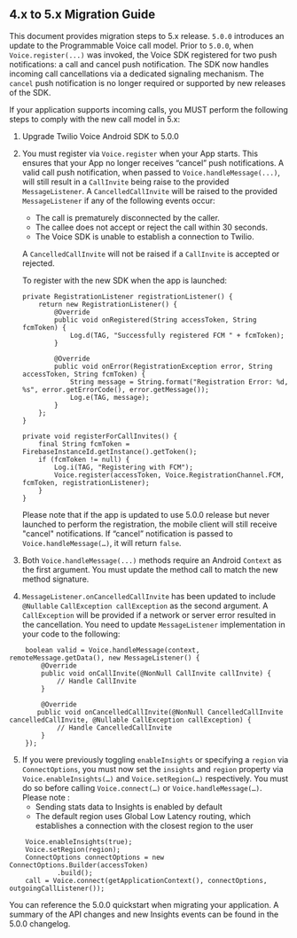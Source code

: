 ## 4.x to 5.x Migration Guide

This document provides migration steps to 5.x release. `5.0.0` introduces an update to the Programmable Voice call model. Prior to `5.0.0`, when `Voice.register(...)` was invoked, the Voice SDK registered for two push notifications: a call and cancel push notification. The SDK now handles incoming call cancellations via a dedicated signaling mechanism. The `cancel` push notification is no longer required or supported by new releases of the SDK.

If your application supports incoming calls, you MUST perform the following steps to comply with the new call model in 5.x:

1. Upgrade Twilio Voice Android SDK to 5.0.0
2. You must register via `Voice.register` when your App starts. This ensures that your App no longer receives “cancel” push notifications. A valid call push notification, when passed to `Voice.handleMessage(...)`, will still result in a `CallInvite` being raise to the provided `MessageListener`. A `CancelledCallInvite` will be raised to the provided `MessageListener` if any of the following events occur:
    - The call is prematurely disconnected by the caller.
    - The callee does not accept or reject the call within 30 seconds.
    - The Voice SDK is unable to establish a connection to Twilio.


    A `CancelledCallInvite` will not be raised if a `CallInvite` is accepted or rejected.


    To register with the new SDK when the app is launched:
    
    ```
    private RegistrationListener registrationListener() {
        return new RegistrationListener() {
            @Override
            public void onRegistered(String accessToken, String fcmToken) {
                Log.d(TAG, "Successfully registered FCM " + fcmToken);
            }
    
            @Override
            public void onError(RegistrationException error, String accessToken, String fcmToken) {
                String message = String.format("Registration Error: %d, %s", error.getErrorCode(), error.getMessage());
                Log.e(TAG, message);
            }
        };
    }
    
    private void registerForCallInvites() {
        final String fcmToken = FirebaseInstanceId.getInstance().getToken();
        if (fcmToken != null) {
            Log.i(TAG, "Registering with FCM");
            Voice.register(accessToken, Voice.RegistrationChannel.FCM, fcmToken, registrationListener);
        }
    }

    ```

    Please note that if the app is updated to use 5.0.0 release but never launched to perform the registration, the mobile client will still receive "cancel" notifications. If “cancel” notification is passed to `Voice.handleMessage(…)`, it will return `false`. 
3. Both `Voice.handleMessage(...)` methods require an Android `Context` as the first argument. You must update the method call to match the new method signature.
4. `MessageListener.onCancelledCallInvite` has been updated to include `@Nullable` `CallException callException` as the second argument. A `CallException` will be provided if a network or server error resulted in the cancellation. You need to update `MessageListener` implementation in your code to the following:

```
    boolean valid = Voice.handleMessage(context, remoteMessage.getData(), new MessageListener() {
        @Override
        public void onCallInvite(@NonNull CallInvite callInvite) {
            // Handle CallInvite
        }
    
        @Override
       public void onCancelledCallInvite(@NonNull CancelledCallInvite cancelledCallInvite, @Nullable CallException callException) {
            // Handle CancelledCallInvite
        }
    });
```

5. If you were previously toggling `enableInsights` or specifying a `region` via `ConnectOptions`, you must now set the `insights` and `region` property via `Voice.enableInsights(…)` and `Voice.setRegion(…)` respectively. You must do so before calling `Voice.connect(…)` or `Voice.handleMessage(…)`. 
    Please note : 
    - Sending stats data to Insights is enabled by default
    - The default region uses Global Low Latency routing, which establishes a connection with the closest region to the user

```
    Voice.enableInsights(true);
    Voice.setRegion(region);
    ConnectOptions connectOptions = new ConnectOptions.Builder(accessToken)
            .build();
    call = Voice.connect(getApplicationContext(), connectOptions, outgoingCallListener());
```

You can reference the 5.0.0 quickstart when migrating your application.
A summary of the API changes and new Insights events can be found in the 5.0.0 changelog.
